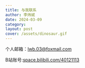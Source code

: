 ```yaml
---
title: 与我联系
author: 李炜斌
date: 2024-03-09
category: 
layout: post
cover: /assets/dinosaur.gif
---
```


个人邮箱：lwb.03@foxmail.com

B站账号:[space.bilibili.com/40121113](https://space.bilibili.com/40121113)

